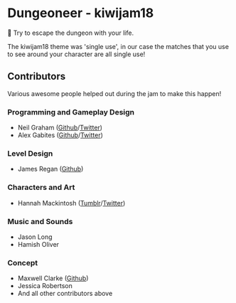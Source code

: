 # Dungeoneer - kiwijam18

🏰 Try to escape the dungeon with your life.

The kiwijam18 theme was 'single use', in our case the matches that you use to see around your character are all single use!

## Contributors

Various awesome people helped out during the jam to make this happen!

### Programming and Gameplay Design

* Neil Graham ([Github](https://github.com/Lerc)/[Twitter](https://twitter.com/ScreamingDuck))
* Alex Gabites ([Github](https://github.com/South-Paw)/[Twitter](https://twitter.com/SouthPawNZ))

### Level Design

* James Regan ([Github](https://github.com/quakeooze))

### Characters and Art

* Hannah Mackintosh ([Tumblr](https://frenziedsteam.tumblr.com)/[Twitter](https://twitter.com/frenziedsteam))

### Music and Sounds

* Jason Long
* Hamish Oliver

### Concept

* Maxwell Clarke ([Github](https://github.com/Maxeonyx))
* Jessica Robertson
* And all other contributors above
